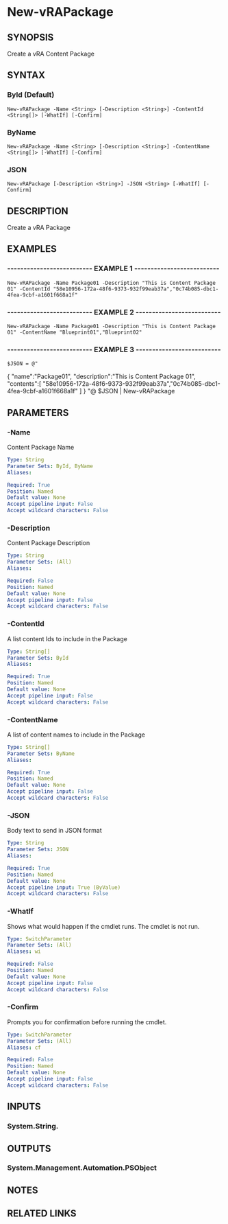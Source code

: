 # New-vRAPackage

## SYNOPSIS
Create a vRA Content Package

## SYNTAX

### ById (Default)
```
New-vRAPackage -Name <String> [-Description <String>] -ContentId <String[]> [-WhatIf] [-Confirm]
```

### ByName
```
New-vRAPackage -Name <String> [-Description <String>] -ContentName <String[]> [-WhatIf] [-Confirm]
```

### JSON
```
New-vRAPackage [-Description <String>] -JSON <String> [-WhatIf] [-Confirm]
```

## DESCRIPTION
Create a vRA Package

## EXAMPLES

### -------------------------- EXAMPLE 1 --------------------------
```
New-vRAPackage -Name Package01 -Description "This is Content Package 01" -ContentId "58e10956-172a-48f6-9373-932f99eab37a","0c74b085-dbc1-4fea-9cbf-a1601f668a1f"
```

### -------------------------- EXAMPLE 2 --------------------------
```
New-vRAPackage -Name Package01 -Description "This is Content Package 01" -ContentName "Blueprint01","Blueprint02"
```

### -------------------------- EXAMPLE 3 --------------------------
```
$JSON = @"
```

{
    "name":"Package01",
    "description":"This is Content Package 01",
    "contents":\[ "58e10956-172a-48f6-9373-932f99eab37a","0c74b085-dbc1-4fea-9cbf-a1601f668a1f" \]
}
"@
$JSON | New-vRAPackage

## PARAMETERS

### -Name
Content Package Name

```yaml
Type: String
Parameter Sets: ById, ByName
Aliases: 

Required: True
Position: Named
Default value: None
Accept pipeline input: False
Accept wildcard characters: False
```

### -Description
Content Package Description

```yaml
Type: String
Parameter Sets: (All)
Aliases: 

Required: False
Position: Named
Default value: None
Accept pipeline input: False
Accept wildcard characters: False
```

### -ContentId
A list content Ids to include in the Package

```yaml
Type: String[]
Parameter Sets: ById
Aliases: 

Required: True
Position: Named
Default value: None
Accept pipeline input: False
Accept wildcard characters: False
```

### -ContentName
A list of content names to include in the Package

```yaml
Type: String[]
Parameter Sets: ByName
Aliases: 

Required: True
Position: Named
Default value: None
Accept pipeline input: False
Accept wildcard characters: False
```

### -JSON
Body text to send in JSON format

```yaml
Type: String
Parameter Sets: JSON
Aliases: 

Required: True
Position: Named
Default value: None
Accept pipeline input: True (ByValue)
Accept wildcard characters: False
```

### -WhatIf
Shows what would happen if the cmdlet runs.
The cmdlet is not run.

```yaml
Type: SwitchParameter
Parameter Sets: (All)
Aliases: wi

Required: False
Position: Named
Default value: None
Accept pipeline input: False
Accept wildcard characters: False
```

### -Confirm
Prompts you for confirmation before running the cmdlet.

```yaml
Type: SwitchParameter
Parameter Sets: (All)
Aliases: cf

Required: False
Position: Named
Default value: None
Accept pipeline input: False
Accept wildcard characters: False
```

## INPUTS

### System.String.

## OUTPUTS

### System.Management.Automation.PSObject

## NOTES

## RELATED LINKS

